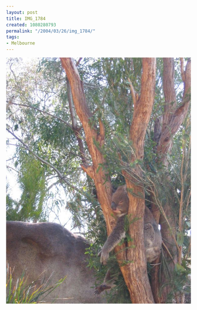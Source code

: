 ```yaml
---
layout: post
title: IMG_1784
created: 1080280793
permalink: "/2004/03/26/img_1784/"
tags:
- Melbourne
---
```


<img src="/image/images/img_1784-410.jpg"/>

